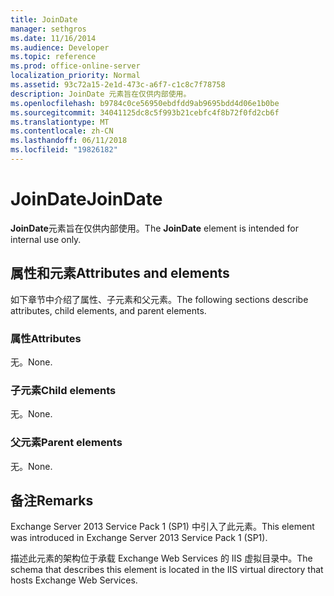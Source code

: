 ```yaml
---
title: JoinDate
manager: sethgros
ms.date: 11/16/2014
ms.audience: Developer
ms.topic: reference
ms.prod: office-online-server
localization_priority: Normal
ms.assetid: 93c72a15-2e1d-473c-a6f7-c1c8c7f78758
description: JoinDate 元素旨在仅供内部使用。
ms.openlocfilehash: b9784c0ce56950ebdfdd9ab9695bdd4d06e1b0be
ms.sourcegitcommit: 34041125dc8c5f993b21cebfc4f8b72f0fd2cb6f
ms.translationtype: MT
ms.contentlocale: zh-CN
ms.lasthandoff: 06/11/2018
ms.locfileid: "19826182"
---
```

# <a name="joindate"></a><span data-ttu-id="90e4d-103">JoinDate</span><span class="sxs-lookup"><span data-stu-id="90e4d-103">JoinDate</span></span>

<span data-ttu-id="90e4d-104">**JoinDate**元素旨在仅供内部使用。</span><span class="sxs-lookup"><span data-stu-id="90e4d-104">The **JoinDate** element is intended for internal use only.</span></span> 

## <a name="attributes-and-elements"></a><span data-ttu-id="90e4d-105">属性和元素</span><span class="sxs-lookup"><span data-stu-id="90e4d-105">Attributes and elements</span></span>

<span data-ttu-id="90e4d-106">如下章节中介绍了属性、子元素和父元素。</span><span class="sxs-lookup"><span data-stu-id="90e4d-106">The following sections describe attributes, child elements, and parent elements.</span></span>
  
### <a name="attributes"></a><span data-ttu-id="90e4d-107">属性</span><span class="sxs-lookup"><span data-stu-id="90e4d-107">Attributes</span></span>

<span data-ttu-id="90e4d-108">无。</span><span class="sxs-lookup"><span data-stu-id="90e4d-108">None.</span></span>
  
### <a name="child-elements"></a><span data-ttu-id="90e4d-109">子元素</span><span class="sxs-lookup"><span data-stu-id="90e4d-109">Child elements</span></span>

<span data-ttu-id="90e4d-110">无。</span><span class="sxs-lookup"><span data-stu-id="90e4d-110">None.</span></span>
  
### <a name="parent-elements"></a><span data-ttu-id="90e4d-111">父元素</span><span class="sxs-lookup"><span data-stu-id="90e4d-111">Parent elements</span></span>

<span data-ttu-id="90e4d-112">无。</span><span class="sxs-lookup"><span data-stu-id="90e4d-112">None.</span></span>
  
## <a name="remarks"></a><span data-ttu-id="90e4d-113">备注</span><span class="sxs-lookup"><span data-stu-id="90e4d-113">Remarks</span></span>

<span data-ttu-id="90e4d-114">Exchange Server 2013 Service Pack 1 (SP1) 中引入了此元素。</span><span class="sxs-lookup"><span data-stu-id="90e4d-114">This element was introduced in Exchange Server 2013 Service Pack 1 (SP1).</span></span>
  
<span data-ttu-id="90e4d-115">描述此元素的架构位于承载 Exchange Web Services 的 IIS 虚拟目录中。</span><span class="sxs-lookup"><span data-stu-id="90e4d-115">The schema that describes this element is located in the IIS virtual directory that hosts Exchange Web Services.</span></span>
  

